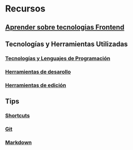 
# Recursos

## [Aprender sobre tecnologias Frontend](https://github.com/SKRTEEEEEE/markdowns/blob/main/utils/learn-techs/frontend.md)
## Tecnologías y Herramientas Utilizadas

### [Tecnologías y Lenguajes de Programación](https://github.com/SKRTEEEEEE/markdowns/blob/main/utils/techs-lenguajes.md)
### [Herramientas de desarollo](https://github.com/SKRTEEEEEE/markdowns/blob/main/utils/development-tools.md)


### [Herramientas de edición](https://github.com/SKRTEEEEEE/markdowns/blob/main/utils/edition-tools.md)


## Tips

### [Shortcuts](https://github.com/SKRTEEEEEE/markdowns/blob/main/tips/shortcuts.md)
### [Git](https://github.com/SKRTEEEEEE/markdowns/blob/main/tips/git.md)
### [Markdown](https://github.com/SKRTEEEEEE/markdowns/blob/main/tips/markdown.md)